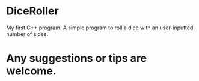 # DiceRoller
My first C++ program. A simple program to roll a dice with an user-inputted number of sides.


Any suggestions or tips are welcome.
=======